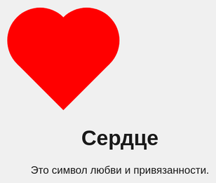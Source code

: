 <!DOCTYPE html>
<html lang="ru">
<head>
    <meta charset="UTF-8">
    <meta name="viewport" content="width=device-width, initial-scale=1.0">
    <title>Сердце</title>
    <style>
        body {
            display: flex;
            justify-content: center;
            align-items: center;
            height: 100vh;
            font-size: 24px;
            font-family: Arial, sans-serif;
            background-color: #f0f0f0;
            text-align: center;
        }
        .heart {
            height: 150px; 
            width: 150px; 
            background-color: red;
            position: relative;
            transform: rotate(-45deg);
            margin-bottom: 20px; 
        }
        .heart::before, 
        .heart::after {
            content: "";
            height: 150px; 
            width: 150px; 
            background-color: red;
            border-radius: 50%;
            position: absolute;
        }
        .heart::before {
            top: -75px; 
            left: 0;
        }
        .heart::after {
            left: 75px; 
            top: 0;
        }
    </style>
</head>
<body>
    <div>
        <div class="heart"></div>
        <h1>Сердце</h1>
        <p>Это символ любви и привязанности.</p>
    </div>
</body>
</html>
